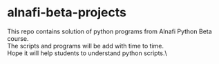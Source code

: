 # alnafi-beta-projects
This repo contains solution of python programs from Alnafi Python Beta course.\
The scripts and programs will be add with time to time.\
Hope it will help students to understand python scripts.\
